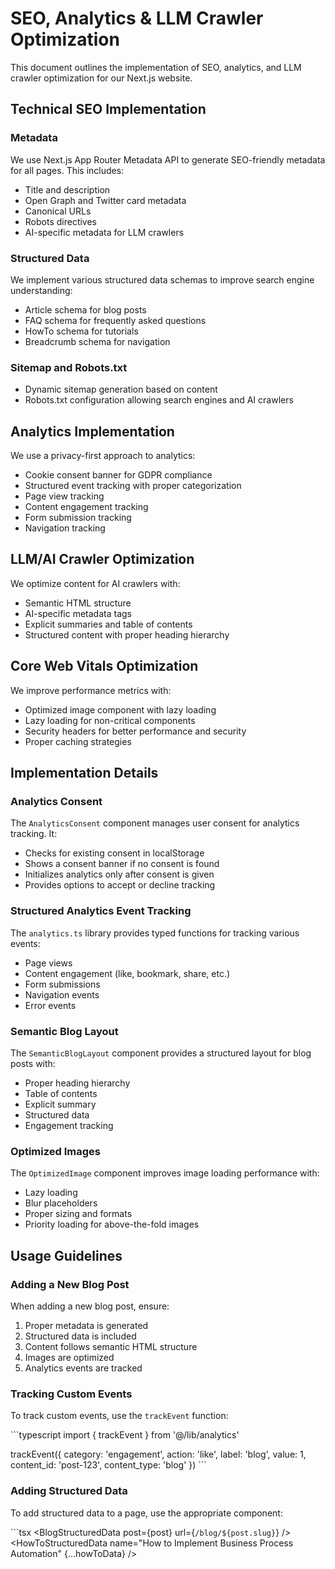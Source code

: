 # SEO, Analytics & LLM Crawler Optimization

This document outlines the implementation of SEO, analytics, and LLM crawler optimization for our Next.js website.

## Technical SEO Implementation

### Metadata

We use Next.js App Router Metadata API to generate SEO-friendly metadata for all pages. This includes:

- Title and description
- Open Graph and Twitter card metadata
- Canonical URLs
- Robots directives
- AI-specific metadata for LLM crawlers

### Structured Data

We implement various structured data schemas to improve search engine understanding:

- Article schema for blog posts
- FAQ schema for frequently asked questions
- HowTo schema for tutorials
- Breadcrumb schema for navigation

### Sitemap and Robots.txt

- Dynamic sitemap generation based on content
- Robots.txt configuration allowing search engines and AI crawlers

## Analytics Implementation

We use a privacy-first approach to analytics:

- Cookie consent banner for GDPR compliance
- Structured event tracking with proper categorization
- Page view tracking
- Content engagement tracking
- Form submission tracking
- Navigation tracking

## LLM/AI Crawler Optimization

We optimize content for AI crawlers with:

- Semantic HTML structure
- AI-specific metadata tags
- Explicit summaries and table of contents
- Structured content with proper heading hierarchy

## Core Web Vitals Optimization

We improve performance metrics with:

- Optimized image component with lazy loading
- Lazy loading for non-critical components
- Security headers for better performance and security
- Proper caching strategies

## Implementation Details

### Analytics Consent

The `AnalyticsConsent` component manages user consent for analytics tracking. It:

- Checks for existing consent in localStorage
- Shows a consent banner if no consent is found
- Initializes analytics only after consent is given
- Provides options to accept or decline tracking

### Structured Analytics Event Tracking

The `analytics.ts` library provides typed functions for tracking various events:

- Page views
- Content engagement (like, bookmark, share, etc.)
- Form submissions
- Navigation events
- Error events

### Semantic Blog Layout

The `SemanticBlogLayout` component provides a structured layout for blog posts with:

- Proper heading hierarchy
- Table of contents
- Explicit summary
- Structured data
- Engagement tracking

### Optimized Images

The `OptimizedImage` component improves image loading performance with:

- Lazy loading
- Blur placeholders
- Proper sizing and formats
- Priority loading for above-the-fold images

## Usage Guidelines

### Adding a New Blog Post

When adding a new blog post, ensure:

1. Proper metadata is generated
2. Structured data is included
3. Content follows semantic HTML structure
4. Images are optimized
5. Analytics events are tracked

### Tracking Custom Events

To track custom events, use the `trackEvent` function:

\`\`\`typescript
import { trackEvent } from '@/lib/analytics'

trackEvent({
  category: 'engagement',
  action: 'like',
  label: 'blog',
  value: 1,
  content_id: 'post-123',
  content_type: 'blog'
})
\`\`\`

### Adding Structured Data

To add structured data to a page, use the appropriate component:

\`\`\`tsx
<BlogStructuredData post={post} url={`/blog/${post.slug}`} />
<FAQStructuredData faqs={faqs} />
<HowToStructuredData name="How to Implement Business Process Automation" {...howToData} />
